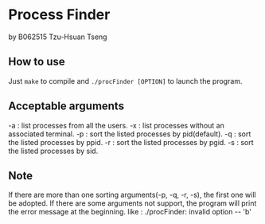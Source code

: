 Process Finder
===
by B062515 Tzu-Hsuan Tseng

## How to use
Just `make` to compile and `./procFinder [OPTION]` to launch the program.

## Acceptable arguments
-a : list processes from all the users.
-x : list processes without an associated terminal.
-p : sort the listed processes by pid(default).
-q : sort the listed processes by ppid.
-r : sort the listed processes by pgid.
-s : sort the listed processes by sid.

## Note
If there are more than one sorting arguments(-p, -q, -r, -s), the first one will be adopted.
If there are some arguments not support, the program will print the error message at the beginning.
like : ./procFinder: invalid option -- 'b'

